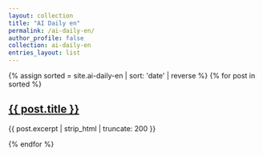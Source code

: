 ```yaml
---
layout: collection
title: "AI Daily en"
permalink: /ai-daily-en/
author_profile: false
collection: ai-daily-en
entries_layout: list
---
```


{% assign sorted = site.ai-daily-en | sort: 'date' | reverse %}
{% for post in sorted %}
  <h2><a href="{{ post.url }}">{{ post.title }}</a></h2>
  <p>{{ post.excerpt | strip_html | truncate: 200 }}</p>
{% endfor %}
